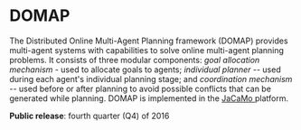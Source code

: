 # **DOMAP**

The Distributed Online Multi-Agent Planning framework (DOMAP) provides multi-agent systems with capabilities to solve online multi-agent planning problems. It consists of three modular components: *goal allocation mechanism* - used to allocate goals to agents; *individual planner* -- used during each agent's individual planning stage; and *coordination mechanism* -- used before or after planning to avoid possible conflicts that can be generated while planning. DOMAP is implemented in the <a href="http://jacamo.sourceforge.net/" target="_blank"> JaCaMo </a> platform.

**Public release**: fourth quarter (Q4) of 2016
